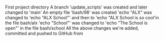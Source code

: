 First project directory
A branch 'update_scripts' was created and later changed to 'main'
An empty file 'bash/98' was created
'echo "ALX" was changed  to 'echo "ALX School"' and then to 'echo "ALX School is so cool'in the file bash/alx
'echo "School"' was changed to 'echo "The School is open"' in the file bash/school
All the above changes we're added, committed and pushed to GitHub from 
